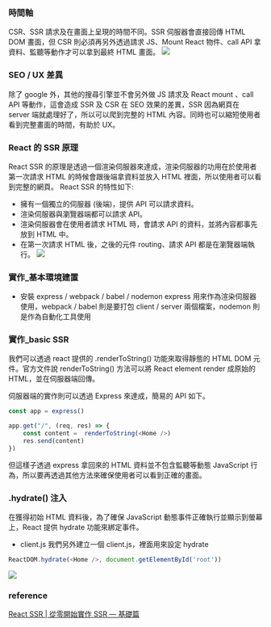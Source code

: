 ### 時間軸
CSR、SSR 請求及在畫面上呈現的時間不同。SSR 伺服器會直接回傳 HTML DOM 畫面，但 CSR 則必須再另外透過請求 JS、Mount React 物件、call API 拿資料、監聽等動作才可以拿到最終 HTML 畫面。
![](Pasted%20image%2020201210165154.png)

### SEO / UX 差異
除了 google 外，其他的搜尋引擎並不會另外做 JS 請求及 React mount 、call API 等動作，這會造成 SSR 及 CSR 在 SEO 效果的差異，SSR 因為網頁在 server 端就處理好了，所以可以爬到完整的 HTML 內容。同時也可以縮短使用者看到完整畫面的時間，有助於 UX。

### React 的 SSR 原理
React SSR 的原理是透過一個渲染伺服器來達成，渲染伺服器的功用在於使用者第一次請求 HTML 的時候會跟後端拿資料並放入 HTML 裡面，所以使用者可以看到完整的網頁。
React SSR 的特性如下:
- 擁有一個獨立的伺服器 (後端)，提供 API 可以請求資料。
- 渲染伺服器與瀏覽器端都可以請求 API。
- 渲染伺服器會在使用者請求 HTML 時，會請求 API 的資料，並將內容都事先放到 HTML 中。
- 在第一次請求 HTML 後，之後的元件 routing、請求 API 都是在瀏覽器端執行。
![](Pasted%20image%2020201211102551.png)

### 實作_基本環境建置
- 安裝 express / webpack / babel / nodemon
express 用來作為渲染伺服器使用，webpack / babel 則是要打包 client / server 兩個檔案，nodemon 則是作為自動化工具使用

### 實作_basic SSR
我們可以透過 react 提供的 .renderToString() 功能來取得靜態的 HTML DOM 元件。官方文件說 renderToString() 方法可以將 React element render 成原始的 HTML，並在伺服器端回傳。

伺服器端的實作則可以透過 Express 來達成，簡易的 API 如下。
```js
const app = express()

app.get("/", (req, res) => {
	const content =  renderToString(<Home />)
	res.send(content)
})
```

但這樣子透過 express 拿回來的 HTML 資料並不包含監聽等動態 JavaScript 行為，所以要再透過其他方法來確保使用者可以看到正確的畫面。

### .hydrate() 注入
在獲得初始 HTML 資料後，為了確保 JavaScript 動態事件正確執行並顯示到螢幕上，React 提供 hydrate 功能來綁定事件。

- client.js
我們另外建立一個 client.js，裡面用來設定 hydrate
```js
ReactDOM.hydrate(<Home />, document.getElementById('root'))

```

![](Pasted%20image%2020201210173326.png)

### reference
[React SSR | 從零開始實作 SSR — 基礎篇](https://medium.com/手寫筆記/server-side-rendering-ssr-in-reactjs-part1-d2a11890abfc)